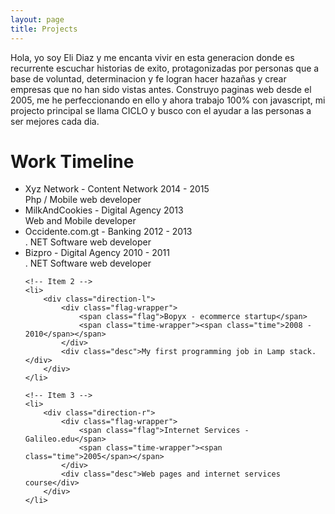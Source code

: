 ```yaml
---
layout: page
title: Projects
---
```

<p class="message">Hola, yo soy Eli Diaz y me encanta vivir en esta generacion donde es recurrente escuchar historias de exito, protagonizadas por personas que a base de voluntad, determinacion y fe logran hacer hazañas y crear empresas que no han sido vistas antes. 
Construyo paginas web desde el 2005, me he perfeccionando en ello y ahora trabajo 100% con javascript, mi projecto principal se llama CICLO y busco con el ayudar a las personas a ser mejores cada dia. 
</p>

 
Work Timeline
===  
<!-- The Timeline -->

<ul class="timeline">
    	<!-- Item 1 -->
	<li>
		<div class="direction-l">
			<div class="flag-wrapper">
				<span class="flag">Xyz Network - Content Network</span>
				<span class="time-wrapper"><span class="time">2014 - 2015</span></span>
			</div>
			<div class="desc">Php / Mobile web developer</div>
		</div>
	</li>
  	<!-- Item 1 -->
	<li>
		<div class="direction-r">
			<div class="flag-wrapper">
				<span class="flag">MilkAndCookies - Digital Agency</span>
				<span class="time-wrapper"><span class="time">2013</span></span>
			</div>
			<div class="desc">Web and Mobile developer</div>
		</div>
	</li>
	<!-- Item 1 -->
	<li>
		<div class="direction-l">
			<div class="flag-wrapper">
				<span class="flag">Occidente.com.gt - Banking</span>
				<span class="time-wrapper"><span class="time">2012 - 2013</span></span>
			</div>
			<div class="desc">. NET Software web developer</div>
		</div>
	</li>
	<!-- Item 1 -->
	<li>
		<div class="direction-r">
			<div class="flag-wrapper">
				<span class="flag">Bizpro - Digital Agency</span>
				<span class="time-wrapper"><span class="time">2010 - 2011</span></span>
			</div>
			<div class="desc">. NET Software web developer</div>
		</div>
	</li>
  
	<!-- Item 2 -->
	<li>
		<div class="direction-l">
			<div class="flag-wrapper">
				<span class="flag">Bopyx - ecommerce startup</span>
				<span class="time-wrapper"><span class="time">2008 - 2010</span></span>
			</div>
			<div class="desc">My first programming job in Lamp stack.</div>
		</div>
	</li>

	<!-- Item 3 -->
	<li>
		<div class="direction-r">
			<div class="flag-wrapper">
				<span class="flag">Internet Services - Galileo.edu</span>
				<span class="time-wrapper"><span class="time">2005</span></span>
			</div>
			<div class="desc">Web pages and internet services course</div>
		</div>
	</li>
  
</ul>



